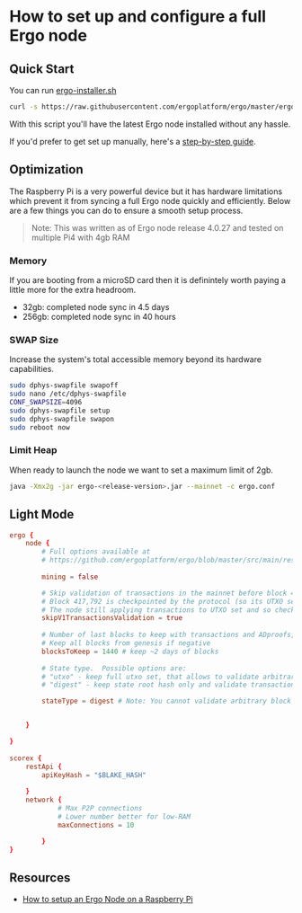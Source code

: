 # How to set up and configure a full Ergo node

## Quick Start

You can run [ergo-installer.sh](https://github.com/ergoplatform/ergo/blob/master/ergo-installer.sh)

```bash
curl -s https://raw.githubusercontent.com/ergoplatform/ergo/master/ergo-installer.sh | sh -s -- --api-key=<YOUR_API_KEY>
```

With this script you'll have the latest Ergo node installed without any hassle.

If you'd prefer to get set up manually, here's a [step-by-step guide](https://github.com/ergoplatform/ergo/wiki/Set-up-a-full-node).

## Optimization

The Raspberry Pi is a very powerful device but it has hardware limitations which prevent it from syncing a full Ergo node quickly and efficiently. Below are a few things you can do to ensure a smooth setup process.

> Note: This was written as of Ergo node release 4.0.27 and tested on multiple Pi4 with 4gb RAM

### Memory

If you are booting from a microSD card then it is definintely worth paying a little more for the extra headroom. 

* 32gb: completed node sync in 4.5 days
* 256gb: completed node sync in 40 hours

### SWAP Size

Increase the system's total accessible memory beyond its hardware capabilities. 

```bash
sudo dphys-swapfile swapoff
sudo nano /etc/dphys-swapfile
CONF_SWAPSIZE=4096 
sudo dphys-swapfile setup
sudo dphys-swapfile swapon
sudo reboot now
```

### Limit Heap

When ready to launch the node we want to set a maximum limit of 2gb.

```bash
java -Xmx2g -jar ergo-<release-version>.jar --mainnet -c ergo.conf
```


## Light Mode
```conf
ergo {
    node {
        # Full options available at 
        # https://github.com/ergoplatform/ergo/blob/master/src/main/resources/application.conf
        
        mining = false

        # Skip validation of transactions in the mainnet before block 417,792 (in v1 blocks).
        # Block 417,792 is checkpointed by the protocol (so its UTXO set as well).
        # The node still applying transactions to UTXO set and so checks UTXO set digests for each block.
        skipV1TransactionsValidation = true
        
        # Number of last blocks to keep with transactions and ADproofs, for all other blocks only header will be stored.
        # Keep all blocks from genesis if negative
        blocksToKeep = 1440 # keep ~2 days of blocks
        
        # State type.  Possible options are:
        # "utxo" - keep full utxo set, that allows to validate arbitrary block and generate ADProofs
        # "digest" - keep state root hash only and validate transactions via ADProofs

        stateType = digest # Note: You cannot validate arbitrary block and generate ADProofs due to this


    }

}      
        
scorex {
    restApi {
        apiKeyHash = "$BLAKE_HASH"
        
    }
    network {
		    # Max P2P connections
			# Lower number better for low-RAM
            maxConnections = 10

        }
}
```


## Resources

- [How to setup an Ergo Node on a Raspberry Pi](https://youtu.be/yDqhlgz0244)


